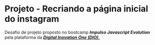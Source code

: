 # Projeto - Recriando a página inicial do instagram

Desafio de projeto proposto no bootcamp ***Impulso Javascript Evolution*** pela plataforma da  [***Digital Inovation One (DIO).***](https://web.dio.me)